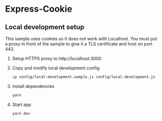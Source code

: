 # Express-Cookie

## Local development setup

This sample uses cookies so it does not work with Localhost. You must put a proxy in front of the sample to give it a TLS certificate and host on port 443.

1. Setup HTTPS proxy to http://localhost:3000
2. Copy and modify local development config

   ```bash
   cp config/local-development.sample.js config/local-development.js
   ```

3. Install dependencies

   ```bash
   yarn
   ```

4. Start app

   ```bash
   yarn dev
   ```
